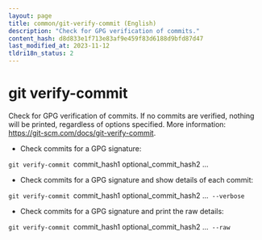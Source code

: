 ```yaml
---
layout: page
title: common/git-verify-commit (English)
description: "Check for GPG verification of commits."
content_hash: d8d833e1f713e83af9e459f83d6188d9bfd87d47
last_modified_at: 2023-11-12
tldri18n_status: 2
---
```

# git verify-commit

Check for GPG verification of commits.
If no commits are verified, nothing will be printed, regardless of options specified.
More information: <https://git-scm.com/docs/git-verify-commit>.

- Check commits for a GPG signature:

`git verify-commit `<span class="tldr-var badge badge-pill bg-dark-lm bg-white-dm text-white-lm text-dark-dm font-weight-bold">commit_hash1 optional_commit_hash2 ...</span>

- Check commits for a GPG signature and show details of each commit:

`git verify-commit `<span class="tldr-var badge badge-pill bg-dark-lm bg-white-dm text-white-lm text-dark-dm font-weight-bold">commit_hash1 optional_commit_hash2 ...</span>` --verbose`

- Check commits for a GPG signature and print the raw details:

`git verify-commit `<span class="tldr-var badge badge-pill bg-dark-lm bg-white-dm text-white-lm text-dark-dm font-weight-bold">commit_hash1 optional_commit_hash2 ...</span>` --raw`
